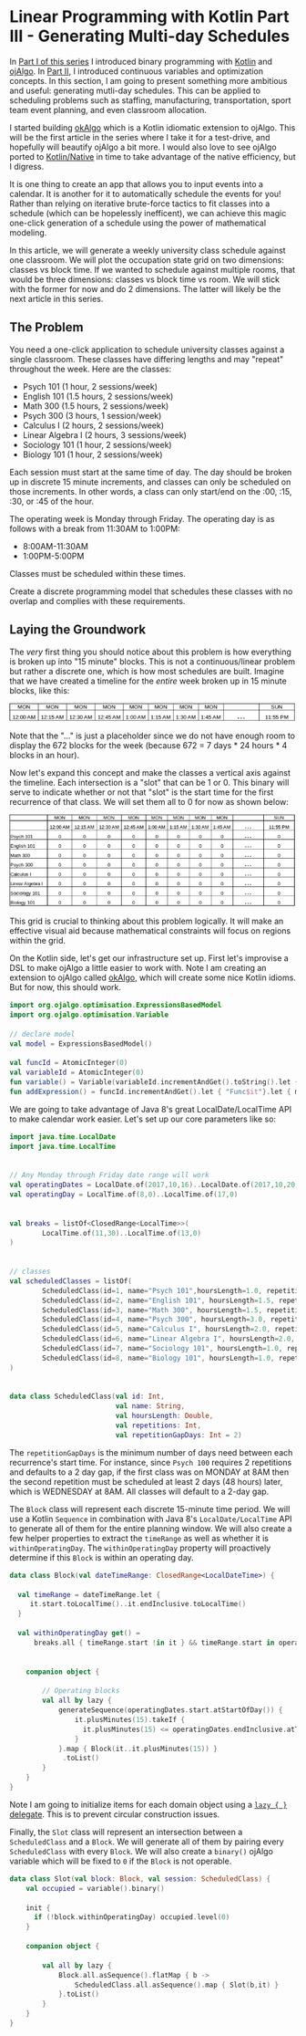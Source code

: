 # Linear Programming with Kotlin Part III - Generating Multi-day Schedules

In [Part I of this series](http://tomstechnicalblog.blogspot.com/2018/01/kotlinforoperationalplanningandoptimiza.html) I introduced binary programming with [Kotlin](http://kotlinlang.org/) and [ojAlgo](http://ojalgo.org/). In [Part II](http://tomstechnicalblog.blogspot.com/2018/01/kotlin-for-linear-programming-part-ii.html), I introduced continuous variables and optimization concepts. In this section, I am going to present something more ambitious and useful: generating mutli-day schedules. This can be applied to scheduling problems such as staffing, manufacturing, transportation, sport team event planning, and even classroom allocation.

I started building [okAlgo](https://github.com/thomasnield/okAlgo/blob/master/README.md) which is a Kotlin idiomatic extension to ojAlgo. This will be the first article in the series where I take it for a test-drive, and hopefully will beautify ojAlgo a bit more. I would also love to see ojAlgo ported to [Kotlin/Native](https://kotlinlang.org/docs/reference/native-overview.html) in time to take advantage of the native efficiency, but I digress.

It is one thing to create an app that allows you to input events into a calendar. It is another for it to automatically schedule the events for you! Rather than relying on iterative brute-force tactics to fit classes into a schedule (which can be hopelessly inefficent), we can achieve this magic one-click generation of a schedule using the power of mathematical modeling.

In this article, we will generate a weekly university class schedule against one classroom. We will plot the occupation state grid on two dimensions: classes vs block time. If we wanted to schedule against multiple rooms, that would be three dimensions: classes vs block time vs room. We will stick with the former for now and do 2 dimensions. The latter will likely be the next article in this series.

## The Problem

You need a one-click application to schedule university classes against a single classroom. These classes have differing lengths and may "repeat" throughout the week. Here are the classes:

* Psych 101 (1 hour, 2 sessions/week)
* English 101 (1.5 hours, 2 sessions/week)
* Math 300 (1.5 hours, 2 sessions/week)
* Psych 300 (3 hours, 1 session/week)
* Calculus I (2 hours, 2 sessions/week)
* Linear Algebra I (2 hours, 3 sessions/week)
* Sociology 101 (1 hour, 2 sessions/week)
* Biology 101 (1 hour, 2 sessions/week)


Each session must start at the same time of day. The day should be broken up in discrete 15 minute increments, and classes can only be scheduled on those increments. In other words, a class can only start/end on the :00, :15, :30, or :45 of the hour.

The operating week is Monday through Friday. The operating day is as follows with a break from 11:30AM to 1:00PM:

* 8:00AM-11:30AM
* 1:00PM-5:00PM

Classes must be scheduled within these times.

Create a discrete programming model that schedules these classes with no overlap and complies with these requirements.

## Laying the Groundwork

The _very_ first thing you should notice about this problem is how everything is broken up into "15 minute" blocks. This is not a continuous/linear problem but rather a discrete one, which is how most schedules are built. Imagine that we have created a timeline for the _entire_ week broken up in 15 minute blocks, like this:

![](images/timeline_concept.jpg)

Note that the "..."  is just a placeholder since we do not have enough room to display the 672 blocks for the week (because 672 = 7 days \* 24 hours \* 4 blocks in an hour).

Now let's expand this concept and make the classes a vertical axis against the timeline. Each intersection is a "slot" that can be 1 or 0. This binary will serve to indicate whether or not that "slot" is the start time for the first recurrence of that class. We will set them all to 0 for now as shown below:

![](images/grid_concept.jpg)

This grid is crucial to thinking about this problem logically. It will make an effective visual aid because mathematical constraints will focus on regions within the grid.

On the Kotlin side, let's get our infrastructure set up. First let's improvise a DSL to make ojAlgo a little easier to work with. Note I am creating an extension to ojAlgo called [okAlgo](https://github.com/thomasnield/okAlgo/blob/master/README.md), which will create some nice Kotlin idioms. But for now, this should work.

```kotlin
import org.ojalgo.optimisation.ExpressionsBasedModel
import org.ojalgo.optimisation.Variable

// declare model
val model = ExpressionsBasedModel()

val funcId = AtomicInteger(0)
val variableId = AtomicInteger(0)
fun variable() = Variable(variableId.incrementAndGet().toString().let { "Variable$it" }).apply(model::addVariable)
fun addExpression() = funcId.incrementAndGet().let { "Func$it"}.let { model.addExpression(it) }
```

We are going to take advantage of Java 8's great LocalDate/LocalTime API to make calendar work easier. Let's set up our core parameters like so:

```kotlin
import java.time.LocalDate
import java.time.LocalTime


// Any Monday through Friday date range will work
val operatingDates = LocalDate.of(2017,10,16)..LocalDate.of(2017,10,20)
val operatingDay = LocalTime.of(8,0)..LocalTime.of(17,0)


val breaks = listOf<ClosedRange<LocalTime>>(
        LocalTime.of(11,30)..LocalTime.of(13,0)
)


// classes
val scheduledClasses = listOf(
        ScheduledClass(id=1, name="Psych 101",hoursLength=1.0, repetitions=2),
        ScheduledClass(id=2, name="English 101", hoursLength=1.5, repetitions=3),
        ScheduledClass(id=3, name="Math 300", hoursLength=1.5, repetitions=2),
        ScheduledClass(id=4, name="Psych 300", hoursLength=3.0, repetitions=1),
        ScheduledClass(id=5, name="Calculus I", hoursLength=2.0, repetitions=2),
        ScheduledClass(id=6, name="Linear Algebra I", hoursLength=2.0, repetitions=3),
        ScheduledClass(id=7, name="Sociology 101", hoursLength=1.0, repetitions=2),
        ScheduledClass(id=8, name="Biology 101", hoursLength=1.0, repetitions=2)
)


data class ScheduledClass(val id: Int,
                          val name: String,
                          val hoursLength: Double,
                          val repetitions: Int,
                          val repetitionGapDays: Int = 2)
```

The `repetitionGapDays` is the minimum number of days need between each recurrence's start time. For instance, since `Psych 100` requires 2 repetitions and defaults to a 2 day gap, if the first class was on MONDAY at 8AM then the second repetition must be scheduled at least 2 days (48 hours) later, which is WEDNESDAY at 8AM. All classes will default to a 2-day gap.

The `Block` class will represent each discrete 15-minute time period. We will use a Kotlin `Sequence` in combination with Java 8's `LocalDate/LocalTime` API to generate all of them for the entire planning window. We will also create a few helper properties to extract the `timeRange` as well as whether it is `withinOperatingDay`. The `withinOperatingDay` property will proactively determine if this `Block` is within an operating day.


```kotlin
data class Block(val dateTimeRange: ClosedRange<LocalDateTime>) {

  val timeRange = dateTimeRange.let {
     it.start.toLocalTime()..it.endInclusive.toLocalTime()
  }

  val withinOperatingDay get() =
      breaks.all { timeRange.start !in it } && timeRange.start in operatingDay


    companion object {

        // Operating blocks
        val all by lazy {
            generateSequence(operatingDates.start.atStartOfDay()) {
                it.plusMinutes(15).takeIf {
                  it.plusMinutes(15) <= operatingDates.endInclusive.atTime(23,59)
                }
            }.map { Block(it..it.plusMinutes(15)) }
             .toList()
        }
    }
}
```

Note I am going to initialize items for each domain object using a  [`lazy { }` delegate](https://kotlinlang.org/docs/reference/delegated-properties.html#lazy). This is to prevent circular construction issues.

Finally, the `Slot` class will represent an intersection between a `ScheduledClass` and a `Block`. We will generate all of them by pairing every `ScheduledClass` with every `Block`. We will also create a `binary()` ojAlgo variable which will be fixed to `0` if the `Block` is not operable.

```kotlin
data class Slot(val block: Block, val session: ScheduledClass) {
    val occupied = variable().binary()

    init {
      if (!block.withinOperatingDay) occupied.level(0)
    }

    companion object {

        val all by lazy {
            Block.all.asSequence().flatMap { b ->
                ScheduledClass.all.asSequence().map { Slot(b,it) }
            }.toList()
        }
    }
}
```
